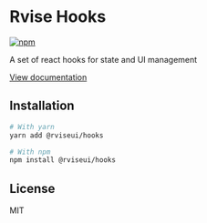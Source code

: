 # Rvise Hooks

[![npm](https://img.shields.io/npm/dm/@rviseui/hooks)](https://www.npmjs.com/package/@rviseui/hooks)

A set of react hooks for state and UI management

[View documentation](https://rvise.dev/)

## Installation

```bash
# With yarn
yarn add @rviseui/hooks

# With npm
npm install @rviseui/hooks
```

## License

MIT
